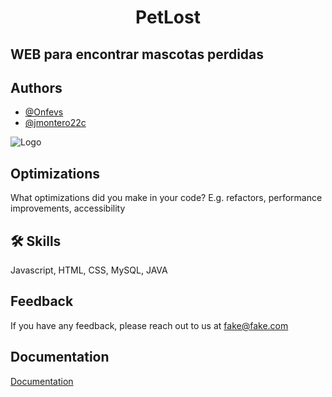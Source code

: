 
<h1 align=center> PetLost </h1>

## WEB para encontrar mascotas perdidas


## Authors

- [@Onfevs](https://github.com/onfevs)
- [@jmontero22c](https://github.com/jmontero22c)



![Logo](https://github.com/onfevs/PetLost/blob/main/Documentacion/Logos/LOGO.png)


## Optimizations

What optimizations did you make in your code? E.g. refactors, performance improvements, accessibility


## 🛠 Skills
Javascript, HTML, CSS, MySQL, JAVA


## Feedback

If you have any feedback, please reach out to us at fake@fake.com


## Documentation

[Documentation](https://github.com/onfevs/ENCUMA_BUMA/tree/main/Documentacion)
